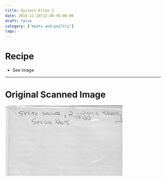 ```yaml
---
title: Oysters Erine 2
date: 2018-11-24T13:46:45-06:00
draft: false
category: ["meats-and-poultry"]
tags:
---
```


# Recipe

- See image

-----

# Original Scanned Image

![](/meats-and-poultry/oysters-erine-2.png)